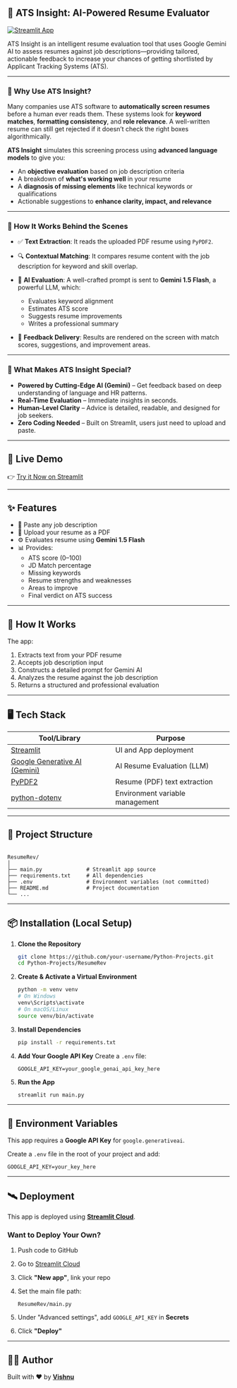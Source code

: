 ## 📄 ATS Insight: AI-Powered Resume Evaluator

[![Streamlit App](https://img.shields.io/badge/Streamlit-Live%20App-ff4b4b?logo=streamlit&logoColor=white)](https://vishnus-ats-insight.streamlit.app/)

ATS Insight is an intelligent resume evaluation tool that uses Google Gemini AI to assess resumes against job descriptions—providing tailored, actionable feedback to increase your chances of getting shortlisted by Applicant Tracking Systems (ATS).

---

### 🧠 Why Use ATS Insight?

Many companies use ATS software to **automatically screen resumes** before a human ever reads them. These systems look for **keyword matches**, **formatting consistency**, and **role relevance**. A well-written resume can still get rejected if it doesn’t check the right boxes algorithmically.

**ATS Insight** simulates this screening process using **advanced language models** to give you:

* An **objective evaluation** based on job description criteria
* A breakdown of **what's working well** in your resume
* A **diagnosis of missing elements** like technical keywords or qualifications
* Actionable suggestions to **enhance clarity, impact, and relevance**

---

### 🧬 How It Works Behind the Scenes

* ✅ **Text Extraction**: It reads the uploaded PDF resume using `PyPDF2`.
* 🔍 **Contextual Matching**: It compares resume content with the job description for keyword and skill overlap.
* 🤖 **AI Evaluation**: A well-crafted prompt is sent to **Gemini 1.5 Flash**, a powerful LLM, which:

  * Evaluates keyword alignment
  * Estimates ATS score
  * Suggests resume improvements
  * Writes a professional summary
* 🎯 **Feedback Delivery**: Results are rendered on the screen with match scores, suggestions, and improvement areas.

---

### 🌟 What Makes ATS Insight Special?

* **Powered by Cutting-Edge AI (Gemini)** – Get feedback based on deep understanding of language and HR patterns.
* **Real-Time Evaluation** – Immediate insights in seconds.
* **Human-Level Clarity** – Advice is detailed, readable, and designed for job seekers.
* **Zero Coding Needed** – Built on Streamlit, users just need to upload and paste.

---

## 🚀 Live Demo

👉 [Try it Now on Streamlit](https://vishnus-ats-insight.streamlit.app/)

---

## ✨ Features

- 📌 Paste any job description
- 🔗 Upload your resume as a PDF
- ⚙️ Evaluates resume using **Gemini 1.5 Flash**
- 📊 Provides:
  - ATS score (0–100)
  - JD Match percentage
  - Missing keywords
  - Resume strengths and weaknesses
  - Areas to improve
  - Final verdict on ATS success

---

## 🧠 How It Works

The app:
1. Extracts text from your PDF resume
2. Accepts job description input
3. Constructs a detailed prompt for Gemini AI
4. Analyzes the resume against the job description
5. Returns a structured and professional evaluation

---

## 🖥️ Tech Stack

| Tool/Library       | Purpose                          |
|--------------------|----------------------------------|
| [Streamlit](https://streamlit.io/)        | UI and App deployment               |
| [Google Generative AI (Gemini)](https://ai.google.dev/) | AI Resume Evaluation (LLM)         |
| [PyPDF2](https://pypi.org/project/PyPDF2/)             | Resume (PDF) text extraction        |
| [python-dotenv](https://pypi.org/project/python-dotenv/) | Environment variable management     |

---

## 📁 Project Structure
```

ResumeRev/
│
├── main.py              # Streamlit app source
├── requirements.txt     # All dependencies
├── .env                 # Environment variables (not committed)
├── README.md            # Project documentation
└── ...
```
---

## 📦 Installation (Local Setup)

1. **Clone the Repository**
   ```bash
   git clone https://github.com/your-username/Python-Projects.git
   cd Python-Projects/ResumeRev

2. **Create & Activate a Virtual Environment**

   ```bash
   python -m venv venv
   # On Windows
   venv\Scripts\activate
   # On macOS/Linux
   source venv/bin/activate
   ```

3. **Install Dependencies**

   ```bash
   pip install -r requirements.txt
   ```

4. **Add Your Google API Key**
   Create a `.env` file:

   ```
   GOOGLE_API_KEY=your_google_genai_api_key_here
   ```

5. **Run the App**

   ```bash
   streamlit run main.py
   ```

---

## 🔐 Environment Variables

This app requires a **Google API Key** for `google.generativeai`.

Create a `.env` file in the root of your project and add:

```
GOOGLE_API_KEY=your_key_here
```

---

## 🛰️ Deployment

This app is deployed using **[Streamlit Cloud](https://streamlit.io/cloud)**.

### Want to Deploy Your Own?

1. Push code to GitHub
2. Go to [Streamlit Cloud](https://streamlit.io/cloud)
3. Click **"New app"**, link your repo
4. Set the main file path:

   ```
   ResumeRev/main.py
   ```
5. Under "Advanced settings", add `GOOGLE_API_KEY` in **Secrets**
6. Click **"Deploy"**

---

## 🙋‍♂️ Author

Built with ❤️ by **[Vishnu](https://github.com/VishVandhan004)**

